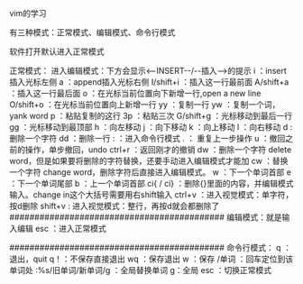 vim的学习

有三种模式：正常模式、编辑模式、命令行模式

软件打开默认进入正常模式

正常模式：
    进入编辑模式：下方会显示<--INSERT--/--插入-->的提示
        i  ：insert插入光标左侧
        a  ：append插入光标右侧
        I/shift+i ：插入这一行最前面
        A/shift+a ：插入这一行最后面
        o  ：在光标当前位置向下新增一行,open a new line
        O/shift+o ：在光标当前位置向上新增一行
    yy ：复制一行
    yw ：复制一个词，yank word
    p  ：粘贴复制的这行
    3p ：粘贴三次
    G/shift+g  ：光标移动到最后一行
    gg  ：光标移动到最顶部
    h   ：向左移动
    j   ：向下移动
    k   ：向上移动
    l   ：向右移动
    d   : 删除一个字符
    dd  ：删除一行
    :   ：进入命令行模式
    .   ： 重复上一步操作
    u   ：撤回之前的操作，单步撤回，undo
    ctrl+r ：返回刚才的撤销
    dw  ：删除一个字符 delete word，但是如果要将删除的字符替换，还要手动进入编辑模式才能加
    cw  ：替换一个字符 change word，删除字符后直接进入编辑模式。
    w   ：下一个单词首部
    e   ：下一个单词尾部
    b   ：上一个单词首部
    ci{ / ci} ：删除{}里面的内容，并编辑模式输入。change in这个大括号需要用右shift输入
   ctrl+v ：进入视觉模式：单字符，按d删除
   shift+v : 进入视觉模式：整行，再按d就会都删除了
###########################################
编辑模式：就是输入编辑
    esc ：进入正常模式

###########################################
命令行模式：
    q  ：退出，quit
    q！：不保存直接退出
    wq ：保存退出
    w  ：保存
    /单词  ：回车定位到该单词处
    :%s/旧单词/新单词/g  ：全局替换单词 g：全局
    esc  ：切换正常模式
